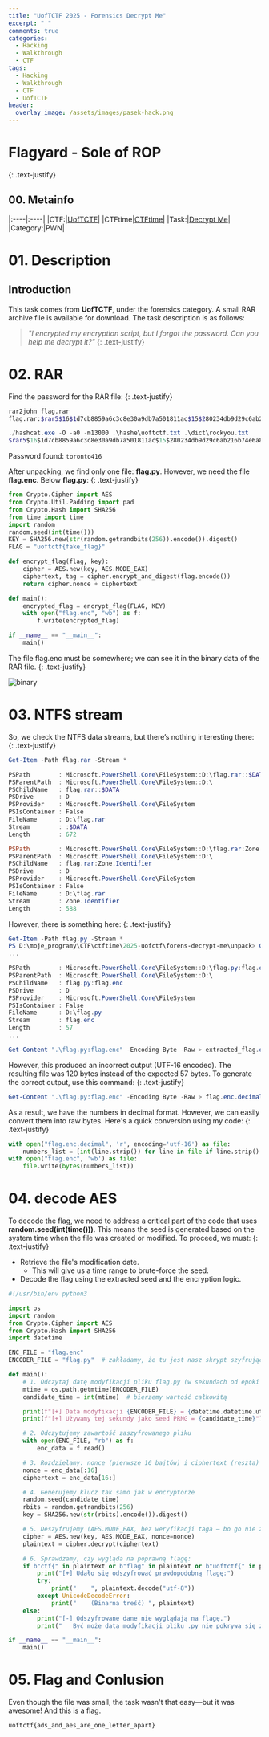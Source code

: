 ```yaml
---
title: "UofTCTF 2025 - Forensics Decrypt Me"
excerpt: " "
comments: true
categories:
  - Hacking
  - Walkthrough
  - CTF
tags:
  - Hacking
  - Walkthrough
  - CTF
  - UofTCTF
header:
  overlay_image: /assets/images/pasek-hack.png
---
```

# Flagyard - Sole of ROP
{: .text-justify}

## 00. Metainfo

|:----|:----|
|CTF:|[UofTCTF](https://play.uoftctf.org/)|
|CTFtime|[CTFtime](https://ctftime.org/event/2570)|
|Task:|[Decrypt Me](https://play.uoftctf.org/challenges#Decrypt%20Me-78)|
|Category:|PWN|


# 01. Description
## Introduction

This task comes from **UofTCTF**, under the forensics category. A small RAR archive file is available for download. The task description is as follows:
> *"I encrypted my encryption script, but I forgot the password. Can you help me decrypt it?"*
{: .text-justify}

# 02. RAR
Find the password for the RAR file:
{: .text-justify}
```bash
rar2john flag.rar
flag.rar:$rar5$16$1d7cb8859a6c3c8e30a9db7a501811ac$15$280234db9d29c6ab216b74e6a89ec226$8$d12d4ba211b9c642
```
```ps1
./hashcat.exe -O -a0 -m13000 .\hashe\uoftctf.txt .\dict\rockyou.txt
$rar5$16$1d7cb8859a6c3c8e30a9db7a501811ac$15$280234db9d29c6ab216b74e6a89ec226$8$d12d4ba211b9c642:toronto416
```
Password found: `toronto416`

After unpacking, we find only one file: **flag.py**. However, we need the file **flag.enc**. Below **flag.py**:
{: .text-justify}
```py
from Crypto.Cipher import AES
from Crypto.Util.Padding import pad
from Crypto.Hash import SHA256
from time import time
import random
random.seed(int(time()))
KEY = SHA256.new(str(random.getrandbits(256)).encode()).digest()
FLAG = "uoftctf{fake_flag}"

def encrypt_flag(flag, key):
    cipher = AES.new(key, AES.MODE_EAX)
    ciphertext, tag = cipher.encrypt_and_digest(flag.encode())
    return cipher.nonce + ciphertext

def main():
    encrypted_flag = encrypt_flag(FLAG, KEY)
    with open("flag.enc", "wb") as f:
        f.write(encrypted_flag)

if __name__ == "__main__":
    main()
```
The file flag.enc must be somewhere; we can see it in the binary data of the RAR file.
{: .text-justify}

![binary](/assets/images/hacking/2025/02/01.png)
# 03. NTFS stream
So, we check the NTFS data streams, but there’s nothing interesting there:
{: .text-justify}
```ps1
Get-Item -Path flag.rar -Stream *

PSPath        : Microsoft.PowerShell.Core\FileSystem::D:\flag.rar::$DATA
PSParentPath  : Microsoft.PowerShell.Core\FileSystem::D:\
PSChildName   : flag.rar::$DATA
PSDrive       : D
PSProvider    : Microsoft.PowerShell.Core\FileSystem
PSIsContainer : False
FileName      : D:\flag.rar
Stream        : :$DATA
Length        : 672

PSPath        : Microsoft.PowerShell.Core\FileSystem::D:\flag.rar:Zone.Identifier
PSParentPath  : Microsoft.PowerShell.Core\FileSystem::D:\
PSChildName   : flag.rar:Zone.Identifier
PSDrive       : D
PSProvider    : Microsoft.PowerShell.Core\FileSystem
PSIsContainer : False
FileName      : D:\flag.rar
Stream        : Zone.Identifier
Length        : 588
```
However, there is something here:
{: .text-justify}
```ps1
Get-Item -Path flag.py -Stream *
PS D:\moje_programy\CTF\ctftime\2025-uofctf\forens-decrypt-me\unpack> Get-Item -Path flag.py -Stream *
...

PSPath        : Microsoft.PowerShell.Core\FileSystem::D:\flag.py:flag.enc
PSParentPath  : Microsoft.PowerShell.Core\FileSystem::D:\
PSChildName   : flag.py:flag.enc
PSDrive       : D
PSProvider    : Microsoft.PowerShell.Core\FileSystem
PSIsContainer : False
FileName      : D:\flag.py
Stream        : flag.enc
Length        : 57
...
```

```ps1
Get-Content ".\flag.py:flag.enc" -Encoding Byte -Raw > extracted_flag.enc.badencode
```
However, this produced an incorrect output (UTF-16 encoded). The resulting file was 120 bytes instead of the expected 57 bytes. To generate the correct output, use this command:
{: .text-justify}
```ps1
Get-Content ".\flag.py:flag.enc" -Encoding Byte -Raw > flag.enc.decimal
```
As a result, we have the numbers in decimal format. However, we can easily convert them into raw bytes. Here's a quick conversion using my code:
{: .text-justify}
```py
with open("flag.enc.decimal", 'r', encoding='utf-16') as file:
    numbers_list = [int(line.strip()) for line in file if line.strip().isdigit()]
with open("flag.enc", 'wb') as file:
    file.write(bytes(numbers_list))
```
# 04. decode AES
To decode the flag, we need to address a critical part of the code that uses **random.seed(int(time()))**. This means the seed is generated based on the system time when the file was created or modified. To proceed, we must:
{: .text-justify}
- Retrieve the file's modification date.
  - This will give us a time range to brute-force the seed.
- Decode the flag using the extracted seed and the encryption logic.
```python
#!/usr/bin/env python3

import os
import random
from Crypto.Cipher import AES
from Crypto.Hash import SHA256
import datetime

ENC_FILE = "flag.enc"
ENCODER_FILE = "flag.py"  # zakładamy, że tu jest nasz skrypt szyfrujący

def main():
    # 1. Odczytaj datę modyfikacji pliku flag.py (w sekundach od epoki 1970)
    mtime = os.path.getmtime(ENCODER_FILE)  
    candidate_time = int(mtime)  # bierzemy wartość całkowitą

    print(f"[+] Data modyfikacji {ENCODER_FILE} = {datetime.datetime.utcfromtimestamp(candidate_time)} UTC")
    print(f"[+] Używamy tej sekundy jako seed PRNG = {candidate_time}")

    # 2. Odczytujemy zawartość zaszyfrowanego pliku
    with open(ENC_FILE, "rb") as f:
        enc_data = f.read()

    # 3. Rozdzielamy: nonce (pierwsze 16 bajtów) i ciphertext (reszta)
    nonce = enc_data[:16]
    ciphertext = enc_data[16:]

    # 4. Generujemy klucz tak samo jak w encryptorze
    random.seed(candidate_time)
    rbits = random.getrandbits(256)  
    key = SHA256.new(str(rbits).encode()).digest()

    # 5. Deszyfrujemy (AES.MODE_EAX, bez weryfikacji taga – bo go nie zapisujemy)
    cipher = AES.new(key, AES.MODE_EAX, nonce=nonce)
    plaintext = cipher.decrypt(ciphertext)

    # 6. Sprawdzamy, czy wygląda na poprawną flagę:
    if b"ctf{" in plaintext or b"flag" in plaintext or b"uoftctf{" in plaintext:
        print("[+] Udało się odszyfrować prawdopodobną flagę:")
        try:
            print("    ", plaintext.decode("utf-8"))
        except UnicodeDecodeError:
            print("    (Binarna treść) ", plaintext)
    else:
        print("[-] Odszyfrowane dane nie wyglądają na flagę.")
        print("   Być może data modyfikacji pliku .py nie pokrywa się z momentem uruchomienia encryptora.")

if __name__ == "__main__":
    main()
```
# 05. Flag and Conlusion
Even though the file was small, the task wasn't that easy—but it was awesome!
And this is a flag. 
```
uoftctf{ads_and_aes_are_one_letter_apart}
```